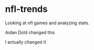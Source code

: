 # nfl-trends
Looking at nfl games and analyzing stats.

Aidan Dold changed this 

I actually changed it